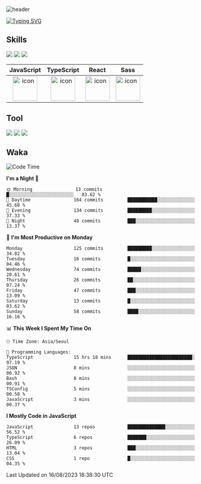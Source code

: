 ![header](https://capsule-render.vercel.app/api?type=waving&color=6994CDEE&text=&animation=twinkling&height=80)

[![Typing SVG](https://readme-typing-svg.demolab.com?font=Alkatra&weight=500&size=45&duration=4000&pause=3&color=6994CDEE&center=false&vCenter=false&multiline=true&repeat=true&width=1000&height=100&lines=Welcome+to+Geonoooo's+GitHub!👋)](https://git.io/typing-svg)



## Skills

<div>
    <img src="https://img.shields.io/badge/html5-E34F26?style=flat&logo=HTML5&logoColor=white"/>
    <img src="https://img.shields.io/badge/css3-1572B6?style=flat&logo=CSS3&logoColor=white"/>
    <img src="https://img.shields.io/badge/styled--components-8D5078?style=flat&logo=styled-components&logoColor=white"/>
  
</div>

|JavaScript|TypeScript|React|Sass|
| :--: | :--: | :--: | :--: |
| <img src="https://techstack-generator.vercel.app/js-icon.svg" alt="icon" width="65" height="65" /> | <img src="https://techstack-generator.vercel.app/ts-icon.svg" alt="icon" width="65" height="65" /> | <img src="https://techstack-generator.vercel.app/react-icon.svg" alt="icon" width="65" height="65" /> | <img src="https://techstack-generator.vercel.app/sass-icon.svg" alt="icon" width="65" height="65" /></div> |


## Tool
<div>
<img src="https://img.shields.io/badge/vsCode-007ACC?style=flat&logo=Visual Studio Code&logoColor=white"/>
<img src="https://img.shields.io/badge/Git-F05032?style=flat&logo=Git&logoColor=white"/> <img src="https://img.shields.io/badge/GitHub-181717?style=flat&logo=GitHub&logoColor=white"/>
</div>


## Waka

  <!--START_SECTION:waka-->
![Code Time](http://img.shields.io/badge/Code%20Time-389%20hrs%2026%20mins-blue)

**I'm a Night 🦉** 

```text
🌞 Morning                13 commits          █░░░░░░░░░░░░░░░░░░░░░░░░   03.62 % 
🌆 Daytime                164 commits         ███████████░░░░░░░░░░░░░░   45.68 % 
🌃 Evening                134 commits         █████████░░░░░░░░░░░░░░░░   37.33 % 
🌙 Night                  48 commits          ███░░░░░░░░░░░░░░░░░░░░░░   13.37 % 
```
📅 **I'm Most Productive on Monday** 

```text
Monday                   125 commits         █████████░░░░░░░░░░░░░░░░   34.82 % 
Tuesday                  16 commits          █░░░░░░░░░░░░░░░░░░░░░░░░   04.46 % 
Wednesday                74 commits          █████░░░░░░░░░░░░░░░░░░░░   20.61 % 
Thursday                 26 commits          ██░░░░░░░░░░░░░░░░░░░░░░░   07.24 % 
Friday                   47 commits          ███░░░░░░░░░░░░░░░░░░░░░░   13.09 % 
Saturday                 13 commits          █░░░░░░░░░░░░░░░░░░░░░░░░   03.62 % 
Sunday                   58 commits          ████░░░░░░░░░░░░░░░░░░░░░   16.16 % 
```


📊 **This Week I Spent My Time On** 

```text
🕑︎ Time Zone: Asia/Seoul

💬 Programming Languages: 
TypeScript               15 hrs 18 mins      ████████████████████████░   97.19 % 
JSON                     8 mins              ░░░░░░░░░░░░░░░░░░░░░░░░░   00.92 % 
Bash                     8 mins              ░░░░░░░░░░░░░░░░░░░░░░░░░   00.91 % 
TSConfig                 5 mins              ░░░░░░░░░░░░░░░░░░░░░░░░░   00.58 % 
JavaScript               3 mins              ░░░░░░░░░░░░░░░░░░░░░░░░░   00.37 % 
```

**I Mostly Code in JavaScript** 

```text
JavaScript               13 repos            ██████████████░░░░░░░░░░░   56.52 % 
TypeScript               6 repos             ███████░░░░░░░░░░░░░░░░░░   26.09 % 
HTML                     3 repos             ███░░░░░░░░░░░░░░░░░░░░░░   13.04 % 
CSS                      1 repo              █░░░░░░░░░░░░░░░░░░░░░░░░   04.35 % 
```




 Last Updated on 16/08/2023 18:38:30 UTC
<!--END_SECTION:waka-->






